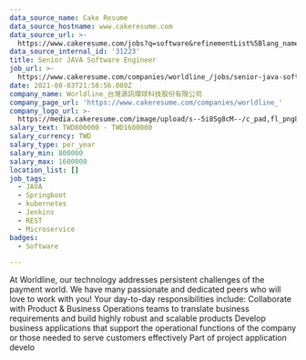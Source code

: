 ```yaml
---
data_source_name: Cake Resume
data_source_hostname: www.cakeresume.com
data_source_url: >-
  https://www.cakeresume.com/jobs?q=software&refinementList%5Blang_name%5D%5B0%5D=English&refinementList%5Bsalary_type%5D=per_year&range%5Bsalary_range%5D%5Bmin%5D=1000000&page=2
data_source_internal_id: '31223'
title: Senior JAVA Software Engineer
job_url: >-
  https://www.cakeresume.com/companies/worldline_/jobs/senior-java-software-engineer-37b6c9
date: 2021-08-03T21:58:56.080Z
company_name: Worldline_台灣源訊環球科技股份有限公司
company_page_url: 'https://www.cakeresume.com/companies/worldline_'
company_logo_url: >-
  https://media.cakeresume.com/image/upload/s--5i8Sg8cM--/c_pad,fl_png8,h_200,w_200/v1633159475/ynszstwvkhopxddw7hke.png
salary_text: TWD800000 - TWD1600000
salary_currency: TWD
salary_type: per_year
salary_min: 800000
salary_max: 1600000
location_list: []
job_tags:
  - JAVA
  - Springboot
  - kubernetes
  - Jenkins
  - REST
  - Microservice
badges:
  - Software

---
```


At Worldline, our technology addresses persistent challenges of the payment world. We have many passionate and dedicated peers who will love to work with you! Your day-to-day responsibilities include: Collaborate with Product & Business Operations teams to translate business requirements and build highly robust and scalable products Develop business applications that support the operational functions of the company or those needed to serve customers effectively Part of project application develo